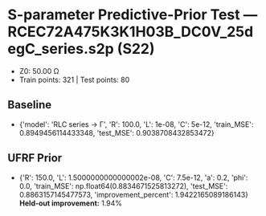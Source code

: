 # S-parameter Predictive-Prior Test — RCEC72A475K3K1H03B_DC0V_25degC_series.s2p (S22)
- Z0: 50.00 Ω
- Train points: 321  |  Test points: 80

## Baseline
- {'model': 'RLC series -> Γ', 'R': 100.0, 'L': 1e-08, 'C': 5e-12, 'train_MSE': 0.8949456114433348, 'test_MSE': 0.9038708432853472}

## UFRF Prior
- {'R': 150.0, 'L': 1.5000000000000002e-08, 'C': 7.5e-12, 'a': 0.2, 'phi': 0.0, 'train_MSE': np.float64(0.8834671525813272), 'test_MSE': 0.8863157145477573, 'improvement_percent': 1.9422165089186143}
**Held-out improvement:** 1.94%